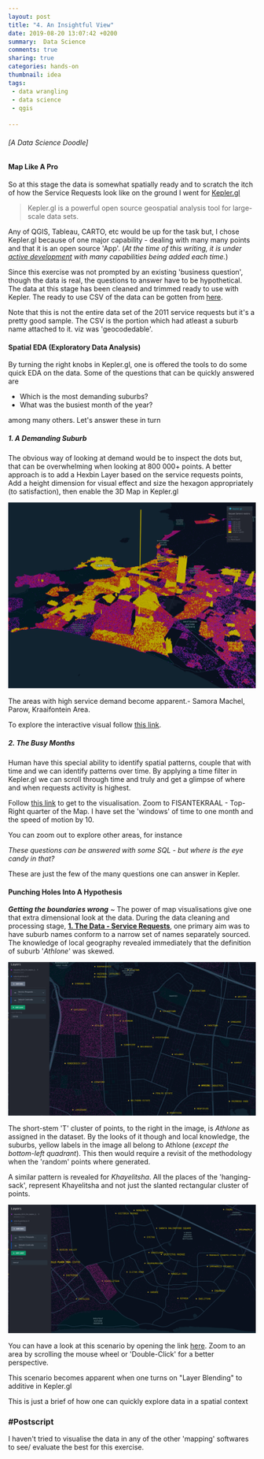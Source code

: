 ```yaml
---
layout: post
title: "4. An Insightful View"
date: 2019-08-20 13:07:42 +0200
summary:  Data Science
comments: true
sharing: true
categories: hands-on
thumbnail: idea
tags:
 - data wrangling
 - data science
 - qgis
 
---
```

###### [A Data Science Doodle]
#### **Map Like A Pro**

So at this stage the data is somewhat spatially ready and to scratch the itch of how the Service Requests look like on the ground I went for [Kepler.gl](https://kepler.gl/)

>Kepler.gl is a powerful open source geospatial analysis tool for large-scale data sets.

Any of QGIS, Tableau, CARTO, etc would be up for the task but, I chose Kepler.gl because of one major capability - dealing with many many points and that it is an open source 'App'. (*At the time of this writing, it is under [active development](https://github.com/keplergl/kepler.gl/wiki/Kepler.gl-2019-Roadmap) with many capabilities being added each time.*)

Since this exercise was not prompted by an existing 'business question', though the data is real, the questions to answer have to be hypothetical. The data at this stage has been cleaned and trimmed ready to use with Kepler. The ready to use CSV of the data can be gotten from [here](https://drive.google.com/open?id=1BQFwW8q6oGrRWpWce59FKKA6F8ztTfIh).

 Note that this is not the entire data set of the 2011 service requests but it's a pretty good sample. The CSV is the portion which had atleast a suburb name attached to it. viz was 'geocodedable'.

#### **Spatial EDA (Exploratory Data Analysis)**

By turning the right knobs in Kepler.gl, one is offered the tools to do some quick EDA on the data. Some of the questions that can be quickly answered are 

- Which is the most demanding suburbs?
- What was the busiest month of the year?

among many others. Let's answer these in turn

##### **1. A Demanding Suburb**
The obvious way of looking at demand would be to inspect the dots but, that can be overwhelming when looking at 800 000+ points. A better approach is to add a Hexbin Layer based on the service requests points, Add a height dimension for visual effect and size the hexagon appropriately (to satisfaction), then enable the 3D Map in Kepler.gl 

<p align="center"><img src="/images/demand_hexbins.png" alt="Demand Hexbins"/></p>

The areas with high service demand become apparent.- Samora Machel, Parow, Kraaifontein Area.

To explore the interactive visual follow [this link](https://kepler.gl/demo/map?mapUrl=https://dl.dropboxusercontent.com/s/bi6pp06cxn5w3xe/keplergl_mgp6tp.json).

##### **2. The Busy Months**

Human have this special ability to identify spatial patterns, couple that with time and we can identify patterns over time. By applying a time filter in Kepler.gl we can scroll through time and truly and get a glimpse of where and when requests activity is highest.

Follow [this link](https://kepler.gl/demo/map?mapUrl=https://dl.dropboxusercontent.com/s/ipff0n6aehm39pq/keplergl_clmc8os.json) to get to the visualisation. Zoom to FISANTEKRAAL - Top-Right quarter of the Map. I have set the 'windows' of time to one month and the speed of motion by 10.

You can zoom out to explore other areas, for instance 

*These questions can be answered with some SQL - but where is the eye candy in that?*

These are just the few of the many questions one can answer in Kepler.

#### **Punching Holes Into A Hypothesis**

***Getting the boundaries wrong*** ~ The power of map visualisations give one that extra dimensional look at the data. During the data cleaning and processing stage, [**1. The Data - Service Requests**](https://erickndava.github.io/hands-on/2019/06/20/a-datascience-doodle-1-the-data/), one primary aim was to have suburb names conform to a narrow set of names separately sourced. The knowledge of local geography revealed immediately that the definition of suburb '*Athlone*' was skewed.


<p align="center"> <img src="/images/athlone_defined.PNG" alt="Athlone Boundaries"/></p>

The short-stem 'T' cluster of points, to the right in the image, is *Athlone* as assigned in the dataset. By the looks of it though and local knowledge, the suburbs, yellow labels in the image all belong to Athlone (*except the bottom-left quadrant*). This then would require a revisit of the methodology when the 'random' points where generated.

A similar pattern is revealed for *Khayelitsha*. All the places of the 'hanging-sack', represent Khayelitsha and not just the slanted rectangular cluster of points.

<p align="center"> <img src="/images/khayelitsha_defined.PNG" alt="Khayelitsha Boundaries"/></p>

You can have a look at this scenario by opening the link [here](https://kepler.gl/demo/map?mapUrl=https://dl.dropboxusercontent.com/s/h8urfshotkzctnc/keplergl_um94ar8.json). Zoom to an area by scrolling the mouse wheel or 'Double-Click' for a better perspective.

This scenario becomes apparent when one turns on "Layer Blending" to additive in Kepler.gl

This is just a brief of how one can quickly explore data in a spatial context



### #Postscript

I haven't tried to visualise the data in any of the other 'mapping' softwares to see/ evaluate the best for this exercise.
